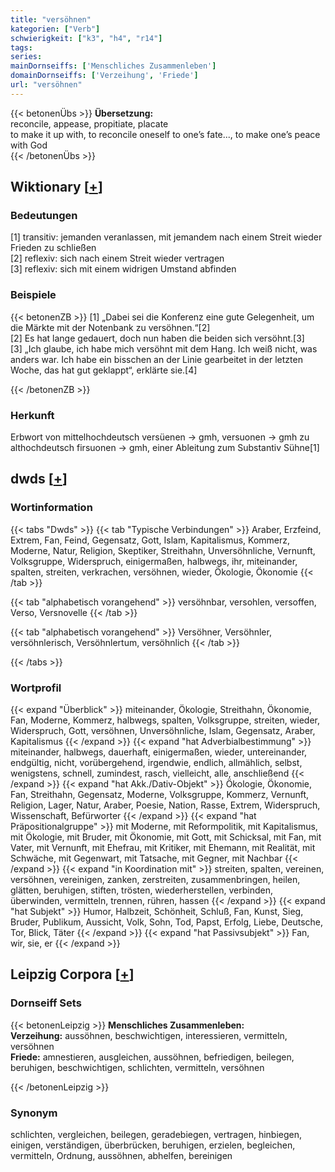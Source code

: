 ```yaml
---
title: "versöhnen"
kategorien: ["Verb"]
schwierigkeit: ["k3", "h4", "r14"]
tags:
series:
mainDornseiffs: ['Menschliches Zusammenleben']
domainDornseiffs: ['Verzeihung', 'Friede']
url: "versöhnen"
---
```


{{< betonenÜbs >}}
**Übersetzung:**  
reconcile, appease, propitiate, placate  
to make it up with, to reconcile oneself to one’s fate..., to make one’s peace with God  
{{< /betonenÜbs >}}

## Wiktionary [[+](https://de.wiktionary.org/wiki/versöhnen)]

### Bedeutungen
[1] transitiv: jemanden veranlassen, mit jemandem nach einem Streit wieder Frieden zu schließen  
[2] reflexiv: sich nach einem Streit wieder vertragen  
[3] reflexiv: sich mit einem widrigen Umstand abfinden  

### Beispiele
{{< betonenZB >}}
[1] „Dabei sei die Konferenz eine gute Gelegenheit, um die Märkte mit der Notenbank zu versöhnen.“[2]  
[2] Es hat lange gedauert, doch nun haben die beiden sich versöhnt.[3]  
[3]  „Ich glaube, ich habe mich versöhnt mit dem Hang. Ich weiß nicht, was anders war. Ich habe ein bisschen an der Linie gearbeitet in der letzten Woche, das hat gut geklappt“, erklärte sie.[4]  

{{< /betonenZB >}}
### Herkunft
Erbwort von mittelhochdeutsch versüenen → gmh, versuonen → gmh zu althochdeutsch firsuonen → gmh, einer Ableitung zum Substantiv Sühne[1]  



## dwds [[+](https://www.dwds.de/wb/versöhnen)]

### Wortinformation
{{< tabs "Dwds" >}}
{{< tab "Typische Verbindungen" >}}
Araber, Erzfeind, Extrem, Fan, Feind, Gegensatz, Gott, Islam, Kapitalismus, Kommerz, Moderne, Natur, Religion, Skeptiker, Streithahn, Unversöhnliche, Vernunft, Volksgruppe, Widerspruch, einigermaßen, halbwegs, ihr, miteinander, spalten, streiten, verkrachen, versöhnen, wieder, Ökologie, Ökonomie
{{< /tab >}}

{{< tab "alphabetisch vorangehend" >}}
versöhnbar, versohlen, versoffen, Verso, Versnovelle
{{< /tab >}}

{{< tab "alphabetisch vorangehend" >}}
Versöhner, Versöhnler, versöhnlerisch, Versöhnlertum, versöhnlich
{{< /tab >}}

{{< /tabs >}}

### Wortprofil
{{< expand "Überblick" >}} miteinander, Ökologie, Streithahn, Ökonomie, Fan, Moderne, Kommerz, halbwegs, spalten, Volksgruppe, streiten, wieder, Widerspruch, Gott, versöhnen, Unversöhnliche, Islam, Gegensatz, Araber, Kapitalismus {{< /expand >}}
{{< expand "hat Adverbialbestimmung" >}} miteinander, halbwegs, dauerhaft, einigermaßen, wieder, untereinander, endgültig, nicht, vorübergehend, irgendwie, endlich, allmählich, selbst, wenigstens, schnell, zumindest, rasch, vielleicht, alle, anschließend {{< /expand >}}
{{< expand "hat Akk./Dativ-Objekt" >}} Ökologie, Ökonomie, Fan, Streithahn, Gegensatz, Moderne, Volksgruppe, Kommerz, Vernunft, Religion, Lager, Natur, Araber, Poesie, Nation, Rasse, Extrem, Widerspruch, Wissenschaft, Befürworter {{< /expand >}}
{{< expand "hat Präpositionalgruppe" >}} mit Moderne, mit Reformpolitik, mit Kapitalismus, mit Ökologie, mit Bruder, mit Ökonomie, mit Gott, mit Schicksal, mit Fan, mit Vater, mit Vernunft, mit Ehefrau, mit Kritiker, mit Ehemann, mit Realität, mit Schwäche, mit Gegenwart, mit Tatsache, mit Gegner, mit Nachbar {{< /expand >}}
{{< expand "in Koordination mit" >}} streiten, spalten, vereinen, versöhnen, vereinigen, zanken, zerstreiten, zusammenbringen, heilen, glätten, beruhigen, stiften, trösten, wiederherstellen, verbinden, überwinden, vermitteln, trennen, rühren, hassen {{< /expand >}}
{{< expand "hat Subjekt" >}} Humor, Halbzeit, Schönheit, Schluß, Fan, Kunst, Sieg, Bruder, Publikum, Aussicht, Volk, Sohn, Tod, Papst, Erfolg, Liebe, Deutsche, Tor, Blick, Täter {{< /expand >}}
{{< expand "hat Passivsubjekt" >}} Fan, wir, sie, er {{< /expand >}}

## Leipzig Corpora [[+](https://corpora.uni-leipzig.de/en/res?word=versöhnen&corpusId=deu_newscrawl-public_2018)]

### Dornseiff Sets
{{< betonenLeipzig >}}
**Menschliches Zusammenleben:**  
**Verzeihung:** aussöhnen, beschwichtigen, interessieren, vermitteln, versöhnen  
**Friede:** amnestieren, ausgleichen, aussöhnen, befriedigen, beilegen, beruhigen, beschwichtigen, schlichten, vermitteln, versöhnen  

{{< /betonenLeipzig >}}

### Synonym
schlichten, vergleichen, beilegen, geradebiegen, vertragen, hinbiegen, einigen, verständigen, überbrücken, beruhigen, erzielen, begleichen, vermitteln, Ordnung, aussöhnen, abhelfen, bereinigen

